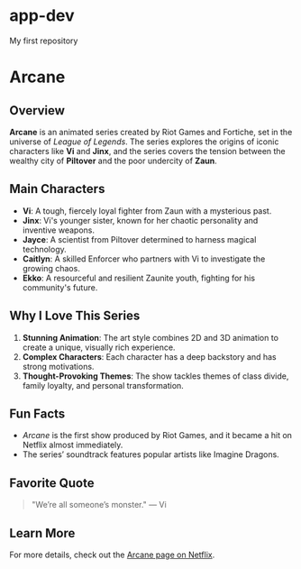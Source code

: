 # app-dev
My first repository
# Arcane

## Overview
**Arcane** is an animated series created by Riot Games and Fortiche, set in the universe of *League of Legends*. The series explores the origins of iconic characters like **Vi** and **Jinx**, and the series covers the tension between the wealthy city of **Piltover** and the poor undercity of **Zaun**.

## Main Characters
- **Vi**: A tough, fiercely loyal fighter from Zaun with a mysterious past.
- **Jinx**: Vi's younger sister, known for her chaotic personality and inventive weapons.
- **Jayce**: A scientist from Piltover determined to harness magical technology.
- **Caitlyn**: A skilled Enforcer who partners with Vi to investigate the growing chaos.
- **Ekko**: A resourceful and resilient Zaunite youth, fighting for his community's future.

## Why I Love This Series
1. **Stunning Animation**: The art style combines 2D and 3D animation to create a unique, visually rich experience.
2. **Complex Characters**: Each character has a deep backstory and has strong motivations.
3. **Thought-Provoking Themes**: The show tackles themes of class divide, family loyalty, and personal transformation.

## Fun Facts
- *Arcane* is the first show produced by Riot Games, and it became a hit on Netflix almost immediately.
- The series’ soundtrack features popular artists like Imagine Dragons.

## Favorite Quote
> "We’re all someone’s monster." — Vi

## Learn More
For more details, check out the [Arcane page on Netflix](https://www.netflix.com/title/81435684).
